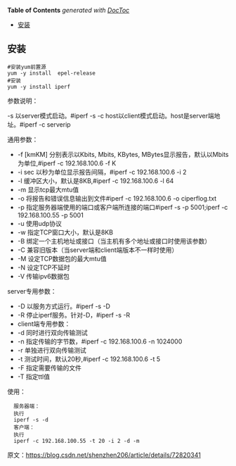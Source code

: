 <!-- START doctoc generated TOC please keep comment here to allow auto update -->
<!-- DON'T EDIT THIS SECTION, INSTEAD RE-RUN doctoc TO UPDATE -->
**Table of Contents**  *generated with [DocToc](https://github.com/thlorenz/doctoc)*

- [安装](#%E5%AE%89%E8%A3%85)

<!-- END doctoc generated TOC please keep comment here to allow auto update -->

## 安装

	#安装yum前置源
	yum -y install  epel-release
	#安装
	yum -y install iperf

参数说明：

-s 以server模式启动。#iperf -s
-c host以client模式启动。host是server端地址。#iperf -c serverip

通用参数：

- -f [kmKM] 分别表示以Kbits, Mbits, KBytes, MBytes显示报告，默认以Mbits为单位,#iperf -c 192.168.100.6 -f K
- -i sec 以秒为单位显示报告间隔，#iperf -c 192.168.100.6 -i 2
- -l 缓冲区大小，默认是8KB,#iperf -c 192.168.100.6 -l 64
- -m 显示tcp最大mtu值
- -o 将报告和错误信息输出到文件#iperf -c 192.168.100.6 -o ciperflog.txt
- -p 指定服务器端使用的端口或客户端所连接的端口#iperf -s -p 5001;iperf -c 192.168.100.55 -p 5001
- -u 使用udp协议
- -w 指定TCP窗口大小，默认是8KB
- -B 绑定一个主机地址或接口（当主机有多个地址或接口时使用该参数）
- -C 兼容旧版本（当server端和client端版本不一样时使用）
- -M 设定TCP数据包的最大mtu值
- -N 设定TCP不延时
- -V 传输ipv6数据包

server专用参数：

- -D 以服务方式运行。#iperf -s -D
- -R 停止iperf服务。针对-D，#iperf -s -R
- client端专用参数：
- -d 同时进行双向传输测试
- -n 指定传输的字节数，#iperf -c 192.168.100.6 -n 1024000
- -r 单独进行双向传输测试
- -t 测试时间，默认20秒,#iperf -c 192.168.100.6 -t 5
- -F 指定需要传输的文件
- -T 指定ttl值

使用：

	  服务器端： 
	  执行
	  iperf -s -d
	  客户端： 
	  执行
	  iperf -c 192.168.100.55 -t 20 -i 2 -d -m

原文：https://blog.csdn.net/shenzhen206/article/details/72820341 
